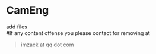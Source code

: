 # CamEng

add files  
#If any content offense you please contact for removing at  
 > imzack at qq dot com 
